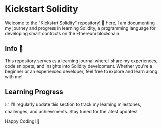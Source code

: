 # Kickstart Solidity

Welcome to the "Kickstart Solidity" repository! 👋 Here, I am documenting my journey and progress in learning Solidity, a programming language for developing smart contracts on the Ethereum blockchain.

## Info 🚀 

This repository serves as a learning journal where I share my experiences, code snippets, and insights into Solidity development. Whether you're a beginner or an experienced developer, feel free to explore and learn along with me!

## Learning Progress

📈 I'll regularly update this section to track my learning milestones, challenges, and achievements. Stay tuned for the latest updates!


Happy Coding! 🚀
